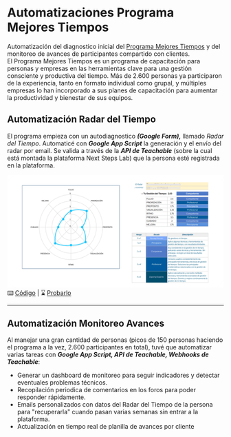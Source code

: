 # Automatizaciones Programa Mejores Tiempos  
Automatización del diagnostico inicial del [Programa Mejores Tiempos](https://nextstepslab.com/mejorestiempos) y del monitoreo de avances de participantes compartido con clientes.  
El Programa Mejores Tiempos es un programa de capacitación para personas y empresas en las herramientas clave para una gestión consciente y productiva del tiempo. Más de 2.600 personas ya participaron de la experiencia, tanto en formato individual como grupal, y múltiples empresas lo han incorporado a sus planes de capacitación para aumentar la productividad y bienestar de sus equipos.  

## Automatización Radar del Tiempo  
El programa empieza con un autodiagnostico _**(Google Form),**_ llamado _Radar del Tiempo_. Automaticé con _**Google App Script**_ la generación y el envío del radar por email. Se valida a través de la _**API de Teachable**_ (sobre la cual está montada la plataforma Next Steps Lab) que la persona esté registrada en la plataforma. 

![Radar del Tiempo](/images/RadarDelTiempo.png)  
⌨️ [Código](https://github.com/twallet/mejorestiempos/tree/main/radar) | ⌛ [Probarlo](https://forms.gle/LTG37hsMRkFhptKj6)

---

## Automatización Monitoreo Avances
Al manejar una gran cantidad de personas (picos de 150 personas haciendo el programa a la vez, 2.600 participantes en total), tuvé que automatizar varias tareas con _**Google App Script, API de Teachable, Webhooks de Teachable**_:  
- Generar un dashboard de monitoreo para seguir indicadores y detectar eventuales problemas técnicos.
- Recopilación periodica de comentarios en los foros para poder responder rápidamente.
- Emails personalizados con datos del Radar del Tiempo de la persona para "recuperarla" cuando pasan varias semanas sin entrar a la plataforma.
- Actualización en tiempo real de planilla de avances por cliente
